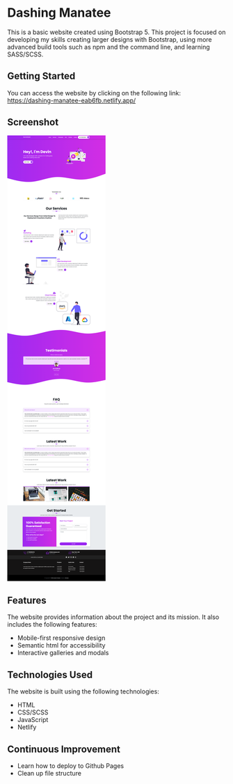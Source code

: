 # Dashing Manatee

This is a basic website created using Bootstrap 5. This project is focused on developing my skills creating larger designs with Bootstrap, using more advanced build tools such as npm and the command line, and learning SASS/SCSS.

## Getting Started

You can access the website by clicking on the following link: https://dashing-manatee-eab6fb.netlify.app/


## Screenshot

![Screenshot](images/screenshot.png)

## Features

The website provides information about the project and its mission. It also includes the following features:

- Mobile-first responsive design 
- Semantic html for accessibility
- Interactive galleries and modals

## Technologies Used

The website is built using the following technologies:

- HTML
- CSS/SCSS
- JavaScript
- Netlify

## Continuous Improvement

- Learn how to deploy to Github Pages
- Clean up file structure

